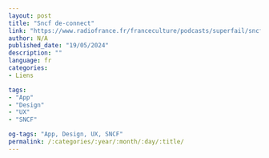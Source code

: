 ```yaml
---
layout: post
title: "Sncf de-connect"
link: "https://www.radiofrance.fr/franceculture/podcasts/superfail/sncf-de-connect-7341235"
author: N/A
published_date: "19/05/2024"
description: ""
language: fr
categories:
- Liens

tags:
- "App"
- "Design"
- "UX"
- "SNCF"

og-tags: "App, Design, UX, SNCF"
permalink: /:categories/:year/:month/:day/:title/
---
```

